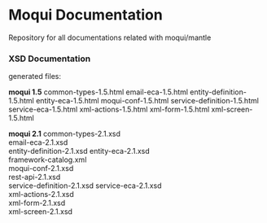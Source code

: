 # Moqui Documentation 
Repository for all documentations related with moqui/mantle

### XSD Documentation
generated files:

**moqui 1.5**
common-types-1.5.html
email-eca-1.5.html
entity-definition-1.5.html
entity-eca-1.5.html
moqui-conf-1.5.html
service-definition-1.5.html
service-eca-1.5.html
xml-actions-1.5.html
xml-form-1.5.html
xml-screen-1.5.html

**moqui 2.1**
common-types-2.1.xsd      
email-eca-2.1.xsd         
entity-definition-2.1.xsd 
entity-eca-2.1.xsd        
framework-catalog.xml     
moqui-conf-2.1.xsd        
rest-api-2.1.xsd          
service-definition-2.1.xsd
service-eca-2.1.xsd       
xml-actions-2.1.xsd       
xml-form-2.1.xsd          
xml-screen-2.1.xsd        
